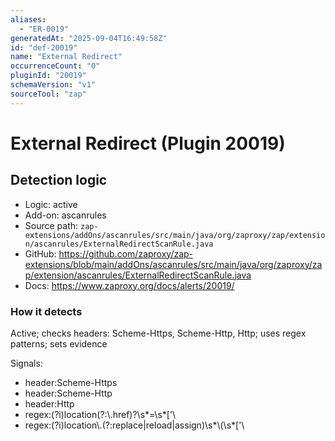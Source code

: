 ```yaml
---
aliases:
  - "ER-0019"
generatedAt: "2025-09-04T16:49:58Z"
id: "def-20019"
name: "External Redirect"
occurrenceCount: "0"
pluginId: "20019"
schemaVersion: "v1"
sourceTool: "zap"
---
```


# External Redirect (Plugin 20019)

## Detection logic

- Logic: active
- Add-on: ascanrules
- Source path: `zap-extensions/addOns/ascanrules/src/main/java/org/zaproxy/zap/extension/ascanrules/ExternalRedirectScanRule.java`
- GitHub: https://github.com/zaproxy/zap-extensions/blob/main/addOns/ascanrules/src/main/java/org/zaproxy/zap/extension/ascanrules/ExternalRedirectScanRule.java
- Docs: https://www.zaproxy.org/docs/alerts/20019/

### How it detects

Active; checks headers: Scheme-Https, Scheme-Http, Http; uses regex patterns; sets evidence

Signals:
- header:Scheme-Https
- header:Scheme-Http
- header:Http
- regex:(?i)location(?:\\.href)?\\s*=\\s*['\
- regex:(?i)location\\.(?:replace|reload|assign)\\s*\\(\\s*['\

